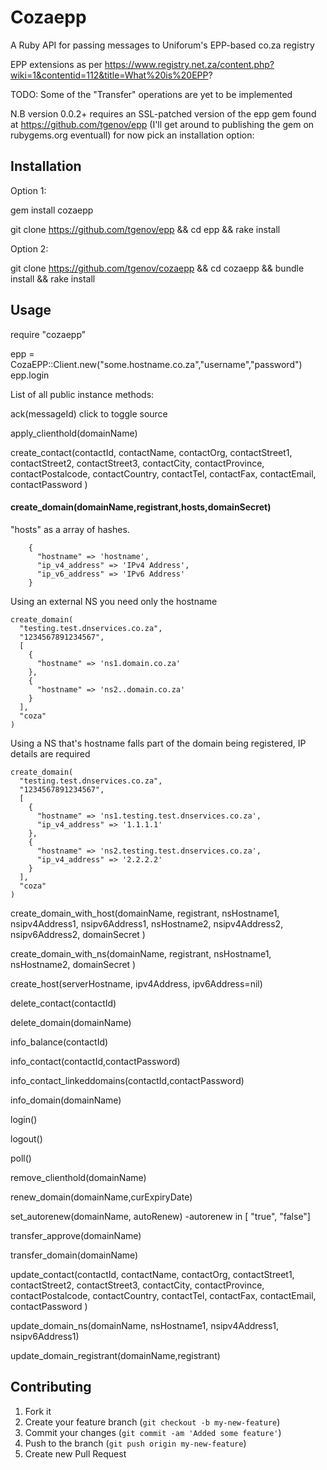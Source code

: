 # Cozaepp

A Ruby API for passing messages to Uniforum's EPP-based co.za registry

EPP extensions as per https://www.registry.net.za/content.php?wiki=1&contentid=112&title=What%20is%20EPP?

TODO: Some of the "Transfer" operations are yet to be implemented

N.B version 0.0.2+ requires an SSL-patched version of the epp gem found at https://github.com/tgenov/epp (I'll get around to publishing the gem on rubygems.org eventuall) for now pick an installation option:

## Installation

Option 1:

   gem install cozaepp
    
   git clone https://github.com/tgenov/epp && cd epp && rake install

Option 2:
 
   git clone https://github.com/tgenov/cozaepp && cd cozaepp && bundle install && rake install

## Usage

require "cozaepp"

epp = CozaEPP::Client.new("some.hostname.co.za","username","password")
epp.login

List of all public instance methods:

ack(messageId) click to toggle source

apply_clienthold(domainName)

create_contact(contactId, contactName, contactOrg, contactStreet1, contactStreet2, contactStreet3, contactCity, contactProvince, contactPostalcode, contactCountry, contactTel, contactFax, contactEmail, contactPassword )

#### create_domain(domainName,registrant,hosts,domainSecret)

"hosts" as a array of hashes.

```
    {
      "hostname" => 'hostname',
      "ip_v4_address" => 'IPv4 Address',
      "ip_v6_address" => 'IPv6 Address'
    }
```

Using an external NS you need only the hostname

```
create_domain(
  "testing.test.dnservices.co.za",
  "1234567891234567",
  [
    {
      "hostname" => 'ns1.domain.co.za'
    },
    {
      "hostname" => 'ns2..domain.co.za'
    }
  ],
  "coza"
)
```

Using a NS that's hostname falls part of the domain being registered, IP details are required

```
create_domain(
  "testing.test.dnservices.co.za",
  "1234567891234567",
  [
    {
      "hostname" => 'ns1.testing.test.dnservices.co.za',
      "ip_v4_address" => '1.1.1.1'
    },
    {
      "hostname" => 'ns2.testing.test.dnservices.co.za',
      "ip_v4_address" => '2.2.2.2'
    }
  ],
  "coza"
)
```

create_domain_with_host(domainName, registrant, nsHostname1, nsipv4Address1, nsipv6Address1, nsHostname2, nsipv4Address2, nsipv6Address2, domainSecret )

create_domain_with_ns(domainName, registrant, nsHostname1, nsHostname2, domainSecret )

create_host(serverHostname, ipv4Address, ipv6Address=nil)

delete_contact(contactId)

delete_domain(domainName)

info_balance(contactId)

info_contact(contactId,contactPassword)

info_contact_linkeddomains(contactId,contactPassword)

info_domain(domainName)

login()

logout()

poll()

remove_clienthold(domainName)

renew_domain(domainName,curExpiryDate)

set_autorenew(domainName, autoRenew)
-autorenew in [ "true", "false"]

transfer_approve(domainName)

transfer_domain(domainName)

update_contact(contactId, contactName, contactOrg, contactStreet1, contactStreet2, contactStreet3, contactCity, contactProvince, contactPostalcode, contactCountry, contactTel, contactFax, contactEmail, contactPassword )

update_domain_ns(domainName, nsHostname1, nsipv4Address1, nsipv6Address1)

update_domain_registrant(domainName,registrant)


## Contributing

1. Fork it
2. Create your feature branch (`git checkout -b my-new-feature`)
3. Commit your changes (`git commit -am 'Added some feature'`)
4. Push to the branch (`git push origin my-new-feature`)
5. Create new Pull Request
